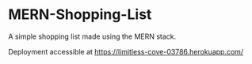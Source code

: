 # MERN-Shopping-List

A simple shopping list made using the MERN stack.

Deployment accessible at https://limitless-cove-03786.herokuapp.com/
